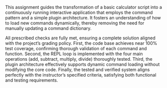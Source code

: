 This assignment guides the transformation of a basic calculator script into a continuously running interactive application that employs the command pattern and a simple plugin architecture. It fosters an understanding of how to load new commands dynamically, thereby removing the need for manually updating a command dictionary.

All prescribed checks are fully met, ensuring a complete solution aligned with the project’s grading policy. First, the code base achieves near 100% test coverage, confirming thorough validation of each command and function. Second, the REPL loop is implemented with the four main operations (add, subtract, multiply, divide) thoroughly tested. Third, the plugin architecture effectively supports dynamic command loading without modifying the core code. Finally, the tested and verified system aligns perfectly with the instructor’s specified criteria, satisfying both functional and testing requirements.